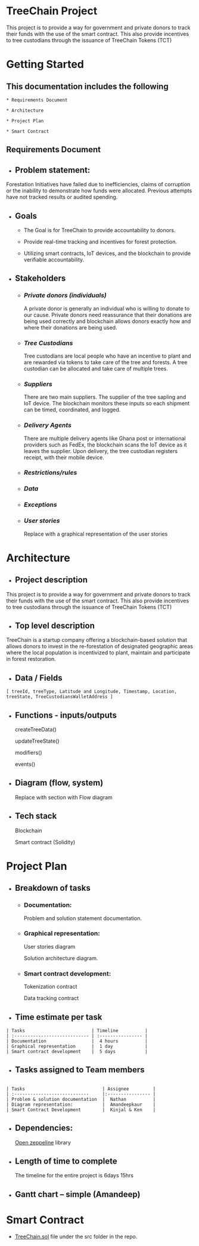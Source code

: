 # TreeChain Project

This project is to provide a way for government and private donors to track their funds with the use of the smart contract. This also provide incentives to tree custodians through the issuance of TreeChain Tokens (TCT)

# Getting Started

## This documentation includes the following

    * Requirements Document

    * Architecture

    * Project Plan

    * Smart Contract

## Requirements Document

- ## Problem statement:

Forestation Initiatives have failed due to inefficiencies, claims of corruption or the inability to demonstrate how funds were allocated. Previous attempts have not tracked results or audited spending.

- ## Goals

  - The Goal is for TreeChain to provide accountability to donors.

  - Provide real-time tracking and incentives for forest protection.

  - Utilizing smart contracts, IoT devices, and the blockchain to provide verifiable accountability.

- ## Stakeholders

  - ### _Private donors (individuals)_

    A private donor is generally an individual who is willing to donate to our cause. Private donors need reassurance that their donations are being used correctly and blockchain allows donors exactly how and where their donations are being used.

  - ### _Tree Custodians_

    Tree custodians are local people who have an incentive to plant and are rewarded via tokens to take care of the tree and forests. A tree custodian can be allocated and take care of multiple trees.

  - ### _Suppliers_

    There are two main suppliers. The supplier of the tree sapling and IoT device. The blockchain monitors these inputs so each shipment can be timed, coordinated, and logged.

  - ### _Delivery Agents_

    There are multiple delivery agents like Ghana post or international providers such as FedEx, the blockchain scans the IoT device as it leaves the supplier. Upon delivery, the tree custodian registers receipt, with their mobile device.

  - ### _Restrictions/rules_

  - ### _Data_

  - ### _Exceptions_

  - ### _User stories_

    Replace with a graphical representation of the user stories

# Architecture

- ## Project description

This project is to provide a way for government and private donors to track their funds with the use of the smart contract. This also provide incentives to tree custodians through the issuance of TreeChain Tokens (TCT)

- ## Top level description

TreeChain is a startup company offering a blockchain-based solution that allows donors to invest in the re-forestation of designated geographic areas where the local population is incentivized to plant, maintain and participate in forest restoration.

- ## Data / Fields

```
[ treeId, treeType, Latitude and Longitude, Timestamp, Location, treeState, TreeCustodiansWalletAddress ]
```

- ## Functions - inputs/outputs

  createTreeData()

  updateTreeState()

  modifiers()

  events()

- ## Diagram (flow, system)

  Replace with section with Flow diagram

- ## Tech stack

  Blockchain

  Smart contract (Solidity)

# Project Plan

- ## Breakdown of tasks

  - ### Documentation:

    Problem and solution statement documentation.

  - ### Graphical representation:

    User stories diagram

    Solution architecture diagram.

  - ### Smart contract development:

    Tokenization contract

    Data tracking contract

- ## Time estimate per task

```
| Tasks                         | Timeline          |
| :---------------------------- | :---------------- |
| Documentation                 |  4 hours          |
| Graphical representation      |  1 day            |
| Smart contract development    |  5 days           |
```

- ## Tasks assigned to Team members

```

| Tasks                             | Assignee         |
| :----------------------------     |:---------------- |
| Problem & solution documentation  |  Nathan          |
| Diagram representation:           |  Amandeepkaur    |
| Smart Contract Development        |  Kinjal & Ken    |
```

- ## Dependencies:

  [Open zeppeline](https://github.com/OpenZeppelin/openzeppelin-contracts) library

- ## Length of time to complete

  The timeline for the entire project is 6days 15hrs

- ## Gantt chart – simple (Amandeep)

# Smart Contract

- [TreeChain.sol]() file under the src folder in the repo.

<!-- Basic git command with the team -->
<!--This is Amandeep section -->
